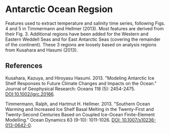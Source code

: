 # Antarctic Ocean Regsion

Features used to extract temperature and salinity time series, following
Figs. 4 and 5 in Timmermann and Hellmer (2013).  Most features are derived from
their Fig. 3. Additional regions have been added for the Western and Eastern
Weddell Seas and for East Antarctic Seas (covering the remainder of the
continent).  These 3 regions are loosely based on analysis regions from
Kusahara and Hasumi (2013).


## References

Kusahara, Kazuya, and Hiroyasu Hasumi. 2013. "Modeling Antarctic Ice Shelf
Responses to Future Climate Changes and Impacts on the Ocean." Journal of
Geophysical Research: Oceans 118 (5): 2454-2475.
[DOI:10.1002/jgrc.20166](https://doi.org/10.1002/jgrc.20166).

Timmermann, Ralph, and Hartmut H. Hellmer. 2013. "Southern Ocean Warming and
Increased Ice Shelf Basal Melting in the Twenty-First and Twenty-Second
Centuries Based on Coupled Ice-Ocean Finite-Element Modelling." Ocean Dynamics
 63 (9-10): 1011-1026.
 [DOI: 10.1007/s10236-013-0642-0](https://doi.org/10.1007/s10236-013-0642-0).
